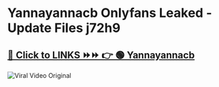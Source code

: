 
 # Yannayannacb Onlyfans Leaked - Update Files j72h9

## <h2><a href="https://clipsfans.com/Yannayannacb&ref=git">🔗 Click to LINKS ⏩⏩ 👉 🟢 Yannayannacb </a></h2>

<a href="https://clipsfans.com/Yannayannacb&ref=git" rel="nofollow" data-target="animated-image.originalLink"><img src="https://i.ibb.co.com/xMMVF88/686577567.gif" alt="Viral Video Original" style="max-width: 100%; display: inline-block;" data-target="animated-image.originalImage"></a>

